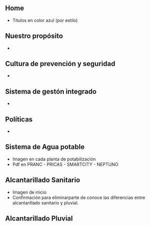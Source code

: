 ## Home
* Títulos en color azul (por estilo)

## Nuestro propósito
* 

## Cultura de prevención y seguridad
* 

## Sistema de gestón integrado
* 

## Políticas
* 

## Sistema de Agua potable
* Imagen en cada planta de potabilización
* Pdf en PRANC - PRICAS - SMARTCITY - NEPTUNO

## Alcantarillado Sanitario
* Imagen de inicio
* Confirmación para eliminarparte de conoce las diferencias entre alcantarillado sanitario y pluvial.

## Alcantarillado Pluvial